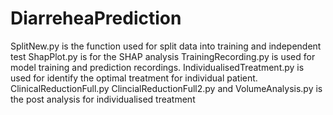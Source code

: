 # DiarreheaPrediction

SplitNew.py is the function used for split data into training and independent test
ShapPlot.py is for the SHAP analysis
TrainingRecording.py is used for model training and prediction recordings. 
IndividualisedTreatment.py is used for identify the optimal treatment for individual patient. 
ClinicalReductionFull.py ClincialReductionFull2.py and VolumeAnalysis.py is the post analysis for individualised treatment 
